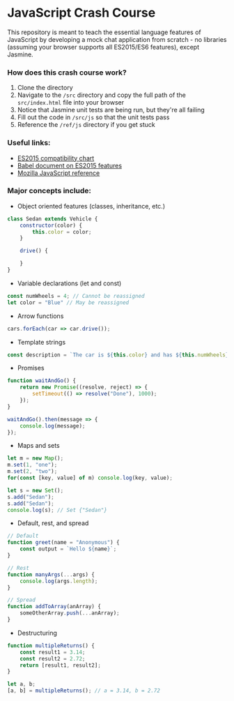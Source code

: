 # JavaScript Crash Course

This repository is meant to teach the essential language features of JavaScript by developing a mock chat application from scratch - no libraries (assuming your browser supports all ES2015/ES6 features), except Jasmine.

### How does this crash course work?

1. Clone the directory
2. Navigate to the `/src` directory and copy the full path of the `src/index.html` file into your browser
3. Notice that Jasmine unit tests are being run, but they're all failing
4. Fill out the code in `/src/js` so that the unit tests pass
5. Reference the `/ref/js` directory if you get stuck

### Useful links:

* [ES2015 compatibility chart](https://kangax.github.io/compat-table/es6/)
* [Babel document on ES2015 features](https://babeljs.io/docs/learn-es2015/)
* [Mozilla JavaScript reference](https://developer.mozilla.org/en-US/docs/Web/JavaScript/Reference)

### Major concepts include:

* Object oriented features (classes, inheritance, etc.)

```javascript
class Sedan extends Vehicle {
    constructor(color) {
        this.color = color;
    }

    drive() {

    }
}
```
        
* Variable declarations (let and const)

```javascript
const numWheels = 4; // Cannot be reassigned
let color = "Blue" // May be reassigned
```

* Arrow functions

```javascript
cars.forEach(car => car.drive());
```

* Template strings

```javascript
const description = `The car is ${this.color} and has ${this.numWheels} wheels.`;
```

* Promises

```javascript
function waitAndGo() {
    return new Promise((resolve, reject) => {
        setTimeout(() => resolve("Done"), 1000);
    });
}

waitAndGo().then(message => {
    console.log(message);
});
```

* Maps and sets

```javascript
let m = new Map();
m.set(1, "one");
m.set(2, "two");
for(const [key, value] of m) console.log(key, value);

let s = new Set();
s.add("Sedan");
s.add("Sedan");
console.log(s); // Set {"Sedan"}
```

* Default, rest, and spread

```javascript
// Default
function greet(name = "Anonymous") {
    const output = `Hello ${name}`;
}

// Rest
function manyArgs(...args) {
    console.log(args.length);
}

// Spread
function addToArray(anArray) {
    someOtherArray.push(...anArray);
}
```

* Destructuring

```javascript
function multipleReturns() {
    const result1 = 3.14;
    const result2 = 2.72;
    return [result1, result2];
}

let a, b;
[a, b] = multipleReturns(); // a = 3.14, b = 2.72
```
